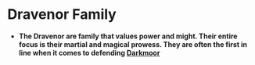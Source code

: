 # Dravenor Family

- **The Dravenor are family that values power and might. Their entire focus is their martial and magical prowess. They are often the first in line when it comes to defending [Darkmoor](Darkmoor%203254469a048741b89b86d393f5ca5688.md)**